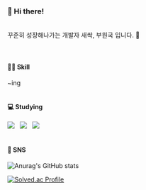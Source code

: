 ### 🙂 Hi there! 

</br>
꾸준히 성장해나가는 개발자 새싹, 부원국 입니다. 🌱
</br></br></br>


#### 👩‍💻 Skill </br>
~ing 
</br></br>


#### 💻 Studying</br>
<img src="https://img.shields.io/badge/python-blue?style=flat&logo=python&logoColor=white"/>&nbsp;&nbsp;
<img src="https://img.shields.io/badge/MySQL-4479A1?style=flat&logo=MySQL&logoColor=white"/>&nbsp;&nbsp;
<img src="https://img.shields.io/badge/Git-F05032?style=flat&logo=Git&logoColor=white"/>
</br></br>


#### 🤳 SNS</br>



![Anurag's GitHub stats](https://github-readme-stats.vercel.app/api?username=BOO-WONKUK&show_icons=true&theme=radical)

[![Solved.ac Profile](http://mazassumnida.wtf/api/v2/generate_badge?boj=wonkuk5135)](https://solved.ac/wonkuk5135/)
